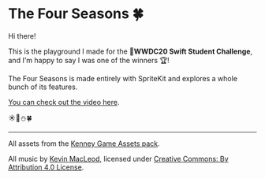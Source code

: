 # The Four Seasons 🍀

Hi there!

This is the playground I made for the **WWDC20 Swift Student Challenge**, and I'm happy to say I was one of the winners 🏆!

The Four Seasons is made entirely with SpriteKit and explores a whole bunch of its features.

[You can check out the video here](https://youtu.be/f_LbK6Dhfps).

☀️🍁⛄️🍀

---
 
All assets from the [Kenney Game Assets pack](https://kenney.nl).
 
All music by [Kevin MacLeod](incompetech.com),
licensed under [Creative Commons: By Attribution 4.0 License](http://creativecommons.org/licenses/by/4.0/).

